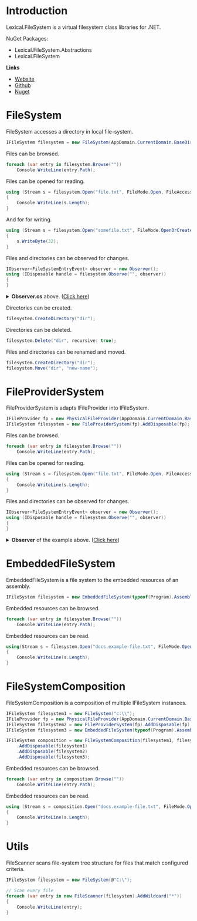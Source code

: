 # Introduction
Lexical.FileSystem is a virtual filesystem class libraries for .NET.

NuGet Packages:
* Lexical.FileSystem.Abstractions
* Lexical.FileSystem

**Links**
* [Website](http://lexical.fi/FileSystem/docs/index.html)
* [Github](https://github.com/tagcode/Lexical.FileSystem)
* [Nuget](https://www.nuget.org/packages/Lexical.FileSystem/)

# FileSystem
FileSystem accesses a directory in local file-system.

```csharp
IFileSystem filesystem = new FileSystem(AppDomain.CurrentDomain.BaseDirectory);
```

Files can be browsed.

```csharp
foreach (var entry in filesystem.Browse(""))
    Console.WriteLine(entry.Path);
```

Files can be opened for reading.

```csharp
using (Stream s = filesystem.Open("file.txt", FileMode.Open, FileAccess.Read, FileShare.Read))
{
    Console.WriteLine(s.Length);
}
```

And for for writing.

```csharp
using (Stream s = filesystem.Open("somefile.txt", FileMode.OpenOrCreate, FileAccess.ReadWrite, FileShare.ReadWrite))
{
    s.WriteByte(32);
}
```

Files and directories can be observed for changes.

```csharp
IObserver<FileSystemEntryEvent> observer = new Observer();
using (IDisposable handle = filesystem.Observe("", observer))
{
}
```

<details>
  <summary><b>Observer.cs</b> above. (<u>Click here</u>)</summary>

```csharp

```
</details>

Directories can be created.

```csharp
filesystem.CreateDirectory("dir");
```

Directories can be deleted.

```csharp
filesystem.Delete("dir", recursive: true);
```

Files and directories can be renamed and moved.

```csharp
filesystem.CreateDirectory("dir");
filesystem.Move("dir", "new-name");
```

# FileProviderSystem
FileProviderSystem is adapts IFileProvider into IFileSystem.

```csharp
IFileProvider fp = new PhysicalFileProvider(AppDomain.CurrentDomain.BaseDirectory);
IFileSystem filesystem = new FileProviderSystem(fp).AddDisposable(fp);
```

Files can be browsed.

```csharp
foreach (var entry in filesystem.Browse(""))
    Console.WriteLine(entry.Path);
```

Files can be opened for reading.

```csharp
using (Stream s = filesystem.Open("file.txt", FileMode.Open, FileAccess.Read, FileShare.Read))
{
    Console.WriteLine(s.Length);
}
```

Files and directories can be observed for changes.

```csharp
IObserver<FileSystemEntryEvent> observer = new Observer();
using (IDisposable handle = filesystem.Observe("", observer))
{                    
}
```

<details>
  <summary><b>Observer</b> of the example above. (<u>Click here</u>)</summary>

```csharp

```
</details>

# EmbeddedFileSystem
EmbeddedFileSystem is a file system to the embedded resources of an assembly.

```csharp
IFileSystem filesystem = new EmbeddedFileSystem(typeof(Program).Assembly);
```

Embedded resources can be browsed.

```csharp
foreach (var entry in filesystem.Browse(""))
    Console.WriteLine(entry.Path);
```

Embedded resources can be read.

```csharp
using(Stream s = filesystem.Open("docs.example-file.txt", FileMode.Open, FileAccess.Read, FileShare.Read))
{
    Console.WriteLine(s.Length);
}
```

# FileSystemComposition
FileSystemComposition is a composition of multiple IFileSystem instances.

```csharp
IFileSystem filesystem1 = new FileSystem("c:\\");
IFileProvider fp = new PhysicalFileProvider(AppDomain.CurrentDomain.BaseDirectory);
IFileSystem filesystem2 = new FileProviderSystem(fp).AddDisposable(fp);
IFileSystem filesystem3 = new EmbeddedFileSystem(typeof(Program).Assembly);

IFileSystem composition = new FileSystemComposition(filesystem1, filesystem2, filesystem3)
    .AddDisposable(filesystem1)
    .AddDisposable(filesystem2)
    .AddDisposable(filesystem3);
```

Embedded resources can be browsed.

```csharp
foreach (var entry in composition.Browse(""))
    Console.WriteLine(entry.Path);
```

Embedded resources can be read.

```csharp
using (Stream s = composition.Open("docs.example-file.txt", FileMode.Open, FileAccess.Read, FileShare.Read))
{
    Console.WriteLine(s.Length);
}
```


# Utils
FileScanner scans file-system tree structure for files that match configured criteria.

```csharp
IFileSystem filesystem = new FileSystem(@"C:\");

// Scan every file
foreach (var entry in new FileScanner(filesystem).AddWildcard("*"))
{
    Console.WriteLine(entry);
}
```

